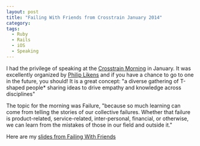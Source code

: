 ```yaml
---
layout: post
title: "Failing With Friends from Crosstrain January 2014"
category:
tags:
  - Ruby
  - Rails
  - iOS
  - Speaking
---
```


I had the privilege of speaking at the [Crosstrain Morning](http://crosstrainevents.com/) in January.  It was excellently organized by [Philip Likens](https://twitter.com/philiplikens) and if you have a chance to go to one in the future, you should!  It is a great concept: "a diverse gathering of T-shaped people* sharing ideas to drive empathy and knowledge across disciplines"

The topic for the morning was Failure, "because so much learning can come from telling the stories of our collective failures. Whether that failure is product-related, service-related, inter-personal, financial, or otherwise, we can learn from the mistakes of those in our field and outside it."

Here are my [slides from Failing With Friends](/assets/Crosstrain_2013_12_06.pdf)

